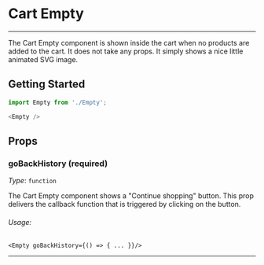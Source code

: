 # Cart Empty
---

The Cart Empty component is shown inside the cart when no products are added to the cart. It does not take any props. It simply shows a nice little animated SVG image.

## Getting Started

```js
import Empty from './Empty';

<Empty />
```

## Props

### goBackHistory (required)

_Type_: `function`  

The Cart Empty component shows a "Continue shopping" button. This prop delivers the callback function that is triggered by clicking on the button.

###### Usage:

```jsjx
<Empty goBackHistory={() => { ... }}/>
```
---
